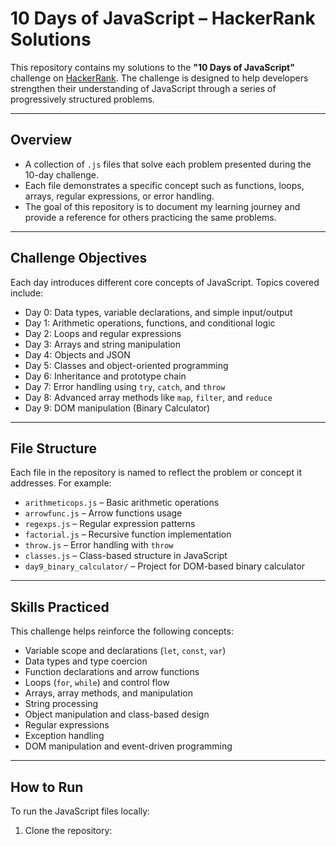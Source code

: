 # 10 Days of JavaScript – HackerRank Solutions

This repository contains my solutions to the **"10 Days of JavaScript"** challenge on [HackerRank](https://www.hackerrank.com/). The challenge is designed to help developers strengthen their understanding of JavaScript through a series of progressively structured problems.

---

## Overview

- A collection of `.js` files that solve each problem presented during the 10-day challenge.
- Each file demonstrates a specific concept such as functions, loops, arrays, regular expressions, or error handling.
- The goal of this repository is to document my learning journey and provide a reference for others practicing the same problems.

---

## Challenge Objectives

Each day introduces different core concepts of JavaScript. Topics covered include:

- Day 0: Data types, variable declarations, and simple input/output
- Day 1: Arithmetic operations, functions, and conditional logic
- Day 2: Loops and regular expressions
- Day 3: Arrays and string manipulation
- Day 4: Objects and JSON
- Day 5: Classes and object-oriented programming
- Day 6: Inheritance and prototype chain
- Day 7: Error handling using `try`, `catch`, and `throw`
- Day 8: Advanced array methods like `map`, `filter`, and `reduce`
- Day 9: DOM manipulation (Binary Calculator)

---

## File Structure

Each file in the repository is named to reflect the problem or concept it addresses. For example:

- `arithmeticops.js` – Basic arithmetic operations
- `arrowfunc.js` – Arrow functions usage
- `regexps.js` – Regular expression patterns
- `factorial.js` – Recursive function implementation
- `throw.js` – Error handling with `throw`
- `classes.js` – Class-based structure in JavaScript
- `day9_binary_calculator/` – Project for DOM-based binary calculator

---

## Skills Practiced

This challenge helps reinforce the following concepts:

- Variable scope and declarations (`let`, `const`, `var`)
- Data types and type coercion
- Function declarations and arrow functions
- Loops (`for`, `while`) and control flow
- Arrays, array methods, and manipulation
- String processing
- Object manipulation and class-based design
- Regular expressions
- Exception handling
- DOM manipulation and event-driven programming

---

## How to Run

To run the JavaScript files locally:

1. Clone the repository:
